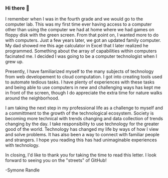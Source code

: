 ### Hi there 👋

<!--
**symonerandle/symonerandle** is a ✨ _special_ ✨ repository because its `README.md` (this file) appears on your GitHub profile.

Here are some ideas to get you started:
- 🔭 I’m currently working on ...
- 🌱 I’m currently learning ...
- 👯 I’m looking to collaborate on ...
- 🤔 I’m looking for help with ...
- 💬 Ask me about ...
- 📫 How to reach me: ...
- 😄 Pronouns: ...
- ⚡ Fun fact: ...
-->

I remember when I was in the fourth grade and we would go to the computer lab. This was my first time ever having access to a computer
other than using the computer we had at home where we had games on floppy disk with the green screen. From that point on, I wanted more
to do with computers.  Just a few years later, we got an updated family computer. My dad showed me this age calculator in Excel that I 
later realized he programmed. Something about the array of capabilities within computers facinated me. I decided I was going to be a 
computer technologist when I grew up.

Presently, I have familiarized myself to the many subjects of technology from web developement to cloud computation. I got into creating
tools used to automate tedious tasks. I have plenty of experiences with these tasks and being able to use computers in new and 
challenging ways has kept me in front of the screen, though I do appreciate the extra time for nature walks around the neighborhood.

I am taking the next step in my professional life as a challenge to myself and a committment to the growth of the technological ecosystem.
Society is becoming more technical with trends changing and data collection of trends changing by the day. I take responsibility to use 
technology for the greater good of the world. Technology has changed my life by ways of how I view and solve problems. It has also been a
way to connect with familiar people and strangers. I hope you reading this has had unimaginable experiences with technology.

In closing, I'd like to thank you for taking the time to read this letter. I look forward to seeing you on the "streets" of GitHub!

-Symone Randle
